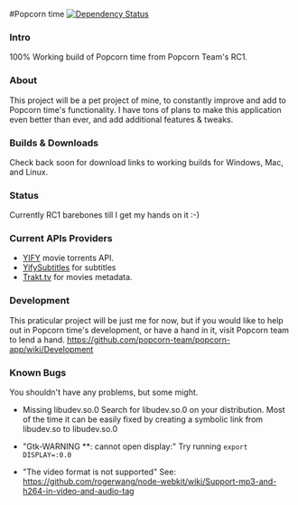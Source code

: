 #Popcorn time [![Dependency Status](https://david-dm.org/popcorn-team/popcorn-app.svg?theme=shields.io)](https://david-dm.org/popcorn-team/popcorn-app)

### Intro ###

100% Working build of Popcorn time from Popcorn Team's RC1.

### About ###
This project will be a pet project of mine, to constantly improve and add to Popcorn time's functionality.
I have tons of plans to make this application even better than ever, and add additional features & tweaks.

### Builds & Downloads ###
Check back soon for download links to working builds for Windows, Mac, and Linux.

### Status  ###
Currently RC1 barebones till I get my hands on it :-)

### Current APIs Providers  ###
- [YIFY](http://yts.re/api) movie torrents API.
- [YifySubtitles](ysubtitles.com) for subtitles
- [Trakt.tv](https://trakt.tv/) for movies metadata.

### Development ###
This praticular project will be just me for now, but if you would like to help out
in Popcorn time's development, or have a hand in it, visit Popcorn team to lend a hand.
https://github.com/popcorn-team/popcorn-app/wiki/Development

### Known Bugs ###
You shouldn't have any problems, but some might.

- Missing libudev.so.0
Search for libudev.so.0 on your distribution. Most of the time it can be easily fixed by creating a symbolic link from libudev.so to libudev.so.0

- "Gtk-WARNING **: cannot open display:"
Try running `export DISPLAY=:0.0`

- "The video format is not supported"
See: https://github.com/rogerwang/node-webkit/wiki/Support-mp3-and-h264-in-video-and-audio-tag

